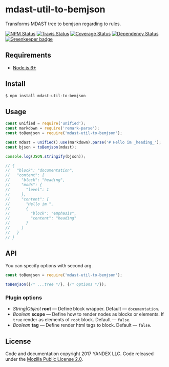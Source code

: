 # mdast-util-to-bemjson
Transforms MDAST tree to bemjson regarding to rules.

[![NPM Status][npm-img]][npm]
[![Travis Status][test-img]][travis]
[![Coverage Status][coverage-img]][coveralls]
[![Dependency Status][dependency-img]][david]
[![Greenkeeper badge][greenkeeper-img]][greenkeeper]

[npm]:            https://www.npmjs.org/package/mdast-util-to-bemjson
[npm-img]:        https://img.shields.io/npm/v/mdast-util-to-bemjson.svg

[travis]:         https://travis-ci.org/birhoff/mdast-util-to-bemjson
[test-img]:       https://img.shields.io/travis/birhoff/mdast-util-to-bemjson.svg?label=tests

[coveralls]:      https://coveralls.io/r/birhoff/mdast-util-to-bemjson
[coverage-img]:   https://img.shields.io/coveralls/birhoff/mdast-util-to-bemjson.svg

[david]:          https://david-dm.org/birhoff/mdast-util-to-bemjson
[dependency-img]: http://img.shields.io/david/birhoff/mdast-util-to-bemjson.svg

[greenkeeper]:    https://greenkeeper.io/
[greenkeeper-img]:https://badges.greenkeeper.io/birhoff/mdast-util-to-bemjson.svg

## Requirements

* [Node.js 6+](https://nodejs.org/en/)

## Install

```sh
$ npm install mdast-util-to-bemjson
```

## Usage

```js
const unified = require('unified');
const markdown = require('remark-parse');
const toBemjson = require('mdast-util-to-bemjson');

const mdast = unified().use(markdown).parse('# Hello im _heading_');
const bjson = toBemjson(mdast);

console.log(JSON.stringify(bjson));

// {
//   "block": "documentation",
//   "content": {
//     "block": "heading",
//     "mods": {
//       "level": 1
//     },
//     "content": [
//       "Hello im ",
//       {
//         "block": "emphasis",
//         "content": "heading"
//       }
//     ]
//   }
// }
```

## API

You can specify options with second arg.
```javascript
const toBemjson = require('mdast-util-to-bemjson');

toBemjson({/* ...tree */}, {/* options */});
```

### Plugin options

* *String|Object* **root** — Define block wrapper. Default — `documentation`.
* *Boolean* **scope** — Define how to render nodes as blocks or elements. If `true` render as elements of `root` block. Default — `false`.
* *Boolean* **tag** — Define render html tags to block. Default — `false`.


License
-------

Code and documentation copyright 2017 YANDEX LLC. Code released under the [Mozilla Public License 2.0](LICENSE.txt).
